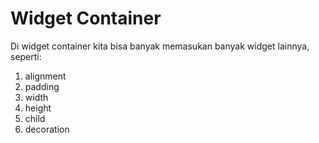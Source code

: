 # Widget Container
Di widget container kita bisa banyak memasukan banyak widget lainnya, seperti:
1. alignment
2. padding
3. width
4. height
5. child
6. decoration
